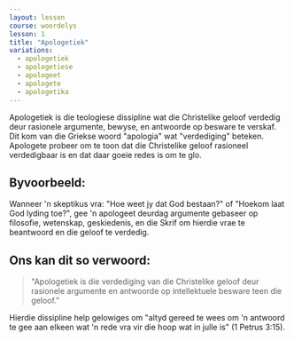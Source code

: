 ```yaml
---
layout: lesson
course: woordelys
lesson: 1
title: "Apologetiek"
variations:
  - apologetiek
  - apologetiese
  - apologeet
  - apologete
  - apologetika
---
```


Apologetiek is die teologiese dissipline wat die Christelike geloof verdedig deur rasionele argumente, bewyse, en antwoorde op besware te verskaf. Dit kom van die Griekse woord "apologia" wat "verdediging" beteken. Apologete probeer om te toon dat die Christelike geloof rasioneel verdedigbaar is en dat daar goeie redes is om te glo.

## Byvoorbeeld:

Wanneer 'n skeptikus vra: "Hoe weet jy dat God bestaan?" of "Hoekom laat God lyding toe?", gee 'n apologeet deurdag argumente gebaseer op filosofie, wetenskap, geskiedenis, en die Skrif om hierdie vrae te beantwoord en die geloof te verdedig.

## Ons kan dit so verwoord:

> "Apologetiek is die verdediging van die Christelike geloof deur rasionele argumente en antwoorde op intellektuele besware teen die geloof."

Hierdie dissipline help gelowiges om "altyd gereed te wees om 'n antwoord te gee aan elkeen wat 'n rede vra vir die hoop wat in julle is" (1 Petrus 3:15).
